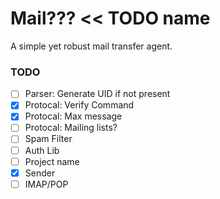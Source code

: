 # Mail??? << TODO name
A simple yet robust mail transfer agent.

### TODO
- [ ] Parser: Generate UID if not present
- [x] Protocal: Verify Command
- [x] Protocal: Max message
- [ ] Protocal: Mailing lists?
- [ ] Spam Filter
- [ ] Auth Lib
- [ ] Project name
- [x] Sender
- [ ] IMAP/POP
